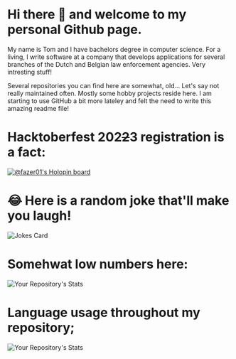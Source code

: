 # Hi there 👋 and welcome to my personal Github page.
My name is Tom and I have bachelors degree in computer science. For a living, I write software at a company that develops applications for several branches of the Dutch and Belgian law enforcement agencies. Very intresting stuff!


Several repositories you can find here are somewhat, old... Let's say not really maintained often. 
Mostly some hobby projects reside here. I am starting to use GitHub a bit more lateley and felt the need to write this amazing readme file!

# Hacktoberfest 202~~2~~3 registration is a fact: 
[![@fazer01's Holopin board](https://holopin.io/api/user/board?user=fazer01)](https://holopin.io/@fazer01)

# 😂 Here is a random joke that'll make you laugh!
![Jokes Card](https://readme-jokes.vercel.app/api)

# Somehwat low numbers here:
![Your Repository's Stats](https://github-readme-stats.vercel.app/api?username=Fazer01&show_icons=true)

# Language usage throughout my repository; 
![Your Repository's Stats](https://github-readme-stats.vercel.app/api/top-langs/?username=Fazer01&theme=blue-green)


<!--
**Fazer01/Fazer01** is a ✨ _special_ ✨ repository because its `README.md` (this file) appears on your GitHub profile.

Here are some ideas to get you started:

- 🔭 I’m currently working on ...
- 🌱 I’m currently learning ...
- 👯 I’m looking to collaborate on ...
- 🤔 I’m looking for help with ...
- 💬 Ask me about ...
- 📫 How to reach me: ...
- 😄 Pronouns: ...
- ⚡ Fun fact: ...
-->
